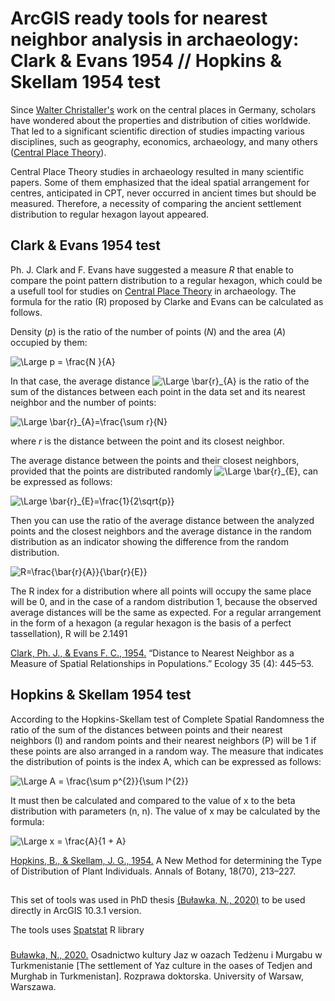 # ArcGIS ready tools for nearest neighbor analysis in archaeology: Clark & Evans 1954 // Hopkins & Skellam 1954 test

Since [Walter Christaller's](https://www.worldcat.org/title/central-places-in-southern-germany/oclc/635646611&referer=brief_results) work on the central places in Germany, scholars have wondered about the properties and distribution of cities worldwide. That led to a significant scientific direction of studies impacting various disciplines, such as geography, economics, archaeology, and many others ([Central Place Theory](https://www.sciencedirect.com/topics/earth-and-planetary-sciences/central-place-theory)). 


Central Place Theory studies in archaeology resulted in many scientific papers. Some of them emphasized that the ideal spatial arrangement for centres, anticipated in CPT, never occurred in ancient times but should be measured. Therefore, a necessity of comparing the ancient settlement distribution to regular hexagon layout appeared.  

## Clark & Evans 1954 test 

Ph. J. Clark and F. Evans have suggested a measure *R* that enable to compare the point pattern distribution to a regular hexagon, which could be a usefull tool for  studies on [Central Place Theory](https://www.sciencedirect.com/topics/earth-and-planetary-sciences/central-place-theory) in archaeology. The formula for the ratio (R) proposed by Clarke and Evans can be calculated as follows. 

Density (*p*) is the ratio of the number of points (*N*) and the area (*A*) occupied by them: 

![\Large p = \frac{N }{A}](https://latex.codecogs.com/svg.image?p&space;=&space;\frac{N&space;}{A}) 

In that case, the average distance ![\Large \bar{r}_{A}](https://latex.codecogs.com/svg.image?\bar{r}_{A}) is the ratio of the sum of the distances between each point in the data set and its nearest neighbor and the number of points: 

![\Large \bar{r}_{A}=\frac{\sum r}{N}](https://latex.codecogs.com/svg.image?\bar{r}_{A}=\frac{\sum&space;r}{N})

  where *r* is the distance between the point and its closest neighbor. 
  
The average distance between the points and their closest neighbors, provided that the points are distributed randomly ![\Large \bar{r}_{E}](https://latex.codecogs.com/svg.image?\bar{r}_{E}), can be expressed as follows: 

![\Large \bar{r}_{E}=\frac{1}{2\sqrt{p}}](https://latex.codecogs.com/svg.image?\bar{r}_{E}=\frac{1}{2\sqrt{p}})

Then you can use the ratio of the average distance between the analyzed points and the closest neighbors and the average distance in the random distribution as an indicator showing the difference from the random distribution. 

![R=\frac{\bar{r}_{A}}{\bar{r}_{E}}](https://latex.codecogs.com/svg.image?R=\frac{\bar{r}_{A}}{\bar{r}_{E}})

The R index for a distribution where all points will occupy the same place will be 0, and in the case of a random distribution 1, because the observed average distances will be the same as expected. For a regular arrangement in the form of a hexagon (a regular hexagon is the basis of a perfect tassellation), R will be 2.1491 

[Clark, Ph. J., & Evans F. C., 1954.](https://doi.org/10.2307/1931034) “Distance to Nearest Neighbor as a Measure of Spatial Relationships in Populations.” Ecology 35 (4): 445–53.

## Hopkins & Skellam 1954 test 

According to the Hopkins-Skellam test of Complete Spatial Randomness the ratio of the sum of the distances between points and their nearest neighbors (I) and random points and their nearest neighbors (P) will be 1 if these points are also arranged in a random way. The measure that indicates the distribution of points is the index A, which can be expressed as follows:

![\Large A = \frac{\sum p^{2}}{\sum I^{2}}](https://latex.codecogs.com/svg.image?A&space;=&space;\frac{\sum&space;p^{2}}{\sum&space;I^{2}}) 

It must then be calculated and compared to the value of x to the beta distribution with parameters (n, n). The value of x may be calculated by the formula: 

![\Large x = \frac{A}{1 + A}](https://latex.codecogs.com/svg.image?x&space;=&space;\frac{A}{1&space;&plus;&space;A}) 

[Hopkins, B., & Skellam, J. G., 1954.](https://www.jstor.org/stable/42907238 ) A New Method for determining the Type of Distribution of Plant Individuals. Annals of Botany, 18(70), 213–227.

##  


This set of tools was used in PhD thesis [(Buławka, N., 2020)](https://www.researchgate.net/publication/345728606_Bulawka_Nazarij_2020_Osadnictwo_Kultury_Jaz_w_Oazach_Tedzenu_i_Murgabu_w_Turkmenistanie_The_Settlement_of_Yaz_Culture_in_the_Oases_of_Tedjen_and_Murghab_in_Turkmenistan_Rozprawa_Doktorska_Warsaw_Unive)  to be used directly in ArcGIS 10.3.1 version.

The tools uses [Spatstat](https://cran.r-project.org/web/packages/spatstat/index.html) R library 
###
[Buławka, N., 2020.](https://www.researchgate.net/publication/345728606_Bulawka_Nazarij_2020_Osadnictwo_Kultury_Jaz_w_Oazach_Tedzenu_i_Murgabu_w_Turkmenistanie_The_Settlement_of_Yaz_Culture_in_the_Oases_of_Tedjen_and_Murghab_in_Turkmenistan_Rozprawa_Doktorska_Warsaw_Unive) Osadnictwo kultury Jaz w oazach Tedżenu i Murgabu w Turkmenistanie [The settlement of Yaz culture in the oases of Tedjen and Murghab in Turkmenistan]. Rozprawa doktorska. University of Warsaw, Warszawa.


